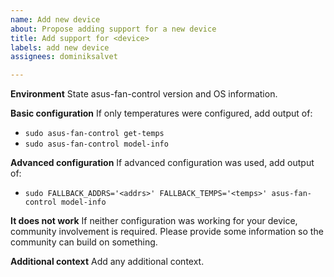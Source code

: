 ```yaml
---
name: Add new device
about: Propose adding support for a new device
title: Add support for <device>
labels: add new device
assignees: dominiksalvet

---
```


**Environment**
State asus-fan-control version and OS information.

**Basic configuration**
If only temperatures were configured, add output of:
* `sudo asus-fan-control get-temps`
* `sudo asus-fan-control model-info`

**Advanced configuration**
If advanced configuration was used, add output of:
* `sudo FALLBACK_ADDRS='<addrs>' FALLBACK_TEMPS='<temps>' asus-fan-control model-info`

**It does not work**
If neither configuration was working for your device, community involvement is required. Please provide some information so the community can build on something.

**Additional context**
Add any additional context.
